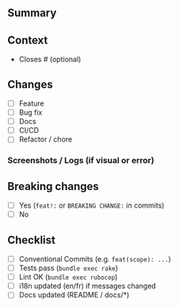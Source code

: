## Summary
<!-- What does this PR change? -->

## Context
- Closes #<issue-id> (optional)

## Changes
- [ ] Feature
- [ ] Bug fix
- [ ] Docs
- [ ] CI/CD
- [ ] Refactor / chore

### Screenshots / Logs (if visual or error)
<!-- Optional -->

## Breaking changes
- [ ] Yes (`feat!:` or `BREAKING CHANGE:` in commits)
- [ ] No

## Checklist
- [ ] Conventional Commits (e.g. `feat(scope): ...`)
- [ ] Tests pass (`bundle exec rake`)
- [ ] Lint OK (`bundle exec rubocop`)
- [ ] i18n updated (en/fr) if messages changed
- [ ] Docs updated (README / docs/*)
